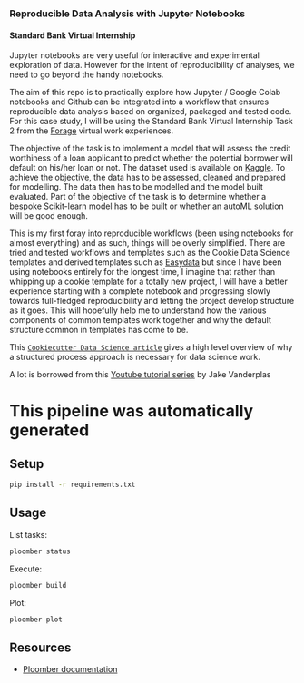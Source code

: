 ### Reproducible Data Analysis with Jupyter Notebooks

#### Standard Bank Virtual Internship

Jupyter notebooks are very useful for interactive and experimental exploration of data. However for the intent of reproducibility of analyses, we need to go beyond the handy notebooks.

The aim of this repo is to practically explore how Jupyter / Google Colab notebooks and Github can be integrated into a workflow that ensures reproducible data analysis based on organized, packaged and tested code. For this case study, I will be using the Standard Bank Virtual Internship Task 2 from  the [Forage](https://www.theforage.com) virtual work experiences. 

The objective of the task is to implement a model that will assess the credit worthiness of a loan applicant to predict whether the potential borrower will default on his/her loan or not. The dataset used is available on [Kaggle](https://www.kaggle.com/datasets/altruistdelhite04/loan-prediction-problem-dataset). To achieve the objective, the data has to be assessed, cleaned and prepared for modelling. The data then has to be modelled and the model built evaluated. Part of the objective of the task is to determine whether a bespoke Scikit-learn model has to be built or whether an autoML solution will be good enough. 

This is my first foray into reproducible workflows (been using notebooks for almost everything) and as such, things will be overly simplified. There are tried and tested workflows and templates such as the Cookie Data Science templates and derived templates such as [Easydata](https://github.com/hackalog/easydata) but since I have been using notebooks entirely for the longest time, I imagine that rather than whipping up a cookie template for a totally new project, I will have a better experience starting with a complete notebook and progressing slowly towards full-fledged reproducibility and letting the project develop structure as it goes. This will hopefully help me to understand how the various components of common templates work together and why the default structure common in templates has come to be.


This [`Cookiecutter Data Science article`](http://drivendata.github.io/cookiecutter-data-science/) gives a high level overview of why a structured process approach is necessary for data science work.

A lot is borrowed from this [Youtube tutorial series](https://www.youtube.com/playlist?list=PLYCpMb24GpOC704uO9svUrihl-HY1tTJJ) by Jake Vanderplas

# This pipeline was automatically generated

## Setup

```sh
pip install -r requirements.txt
```

## Usage

List tasks:

```sh
ploomber status
```

Execute:

```sh
ploomber build
```

Plot:

```sh
ploomber plot
```

## Resources

* [Ploomber documentation](https://docs.ploomber.io)
